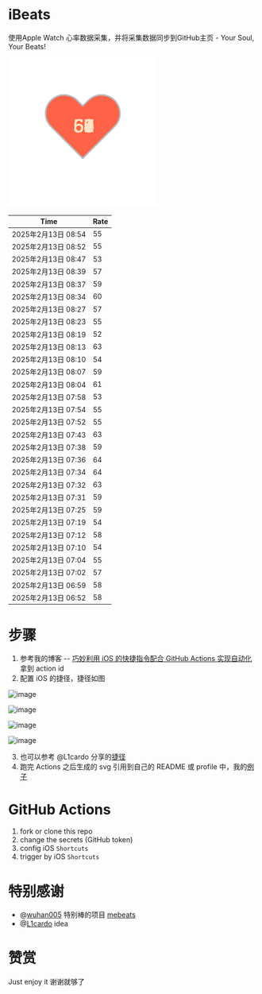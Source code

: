 # iBeats
使用Apple Watch 心率数据采集，并将采集数据同步到GitHub主页 - Your Soul, Your Beats!

![](./files/heart.svg)

<!--START_SECTION:my_heart_rate-->
| Time | Rate | 
 | ---- | ---- | 
| 2025年2月13日 08:54 | 55 |
| 2025年2月13日 08:52 | 55 |
| 2025年2月13日 08:47 | 53 |
| 2025年2月13日 08:39 | 57 |
| 2025年2月13日 08:37 | 59 |
| 2025年2月13日 08:34 | 60 |
| 2025年2月13日 08:27 | 57 |
| 2025年2月13日 08:23 | 55 |
| 2025年2月13日 08:19 | 52 |
| 2025年2月13日 08:13 | 63 |
| 2025年2月13日 08:10 | 54 |
| 2025年2月13日 08:07 | 59 |
| 2025年2月13日 08:04 | 61 |
| 2025年2月13日 07:58 | 53 |
| 2025年2月13日 07:54 | 55 |
| 2025年2月13日 07:52 | 55 |
| 2025年2月13日 07:43 | 63 |
| 2025年2月13日 07:38 | 59 |
| 2025年2月13日 07:36 | 64 |
| 2025年2月13日 07:34 | 64 |
| 2025年2月13日 07:32 | 63 |
| 2025年2月13日 07:31 | 59 |
| 2025年2月13日 07:25 | 59 |
| 2025年2月13日 07:19 | 54 |
| 2025年2月13日 07:12 | 58 |
| 2025年2月13日 07:10 | 54 |
| 2025年2月13日 07:04 | 55 |
| 2025年2月13日 07:02 | 57 |
| 2025年2月13日 06:59 | 58 |
| 2025年2月13日 06:52 | 58 |

<!--END_SECTION:my_heart_rate-->

# 步骤
1. 参考我的博客 -- [巧妙利用 iOS 的快捷指令配合 GitHub Actions 实现自动化](https://github.com/yihong0618/gitblog/issues/198) 拿到 action id
2. 配置 iOS 的捷径，捷径如图

![image](https://user-images.githubusercontent.com/15976103/122154218-0db0b480-ce97-11eb-93bb-5aec07c558dc.png)

![image](https://user-images.githubusercontent.com/15976103/122154236-186b4980-ce97-11eb-8e4b-70551a0391ae.png)

![image](https://user-images.githubusercontent.com/15976103/122154268-2d47dd00-ce97-11eb-902e-3acf292265a9.png)

![image](https://user-images.githubusercontent.com/15976103/122174055-fa144680-ceb4-11eb-9be2-3eb83cd516f7.png)

3. 也可以参考 @L1cardo 分享的[捷径](https://www.icloud.com/shortcuts/6ab6047b459c41ad822ad6b94b1c03d4)
4. 跑完 Actions 之后生成的 svg 引用到自己的 README 或 profile 中，我的[例子](https://github.com/yihong0618) 

# GitHub Actions

1. fork or clone this repo
2. change the secrets (GitHub token)
3. config iOS `Shortcuts` 
4. trigger by iOS `Shortcuts`

# 特别感谢
- @[wuhan005](https://github.com/wuhan005) 特别棒的项目 [mebeats](https://github.com/wuhan005/mebeats)
- @[L1cardo](https://github.com/L1cardo) idea

# 赞赏
Just enjoy it
谢谢就够了
